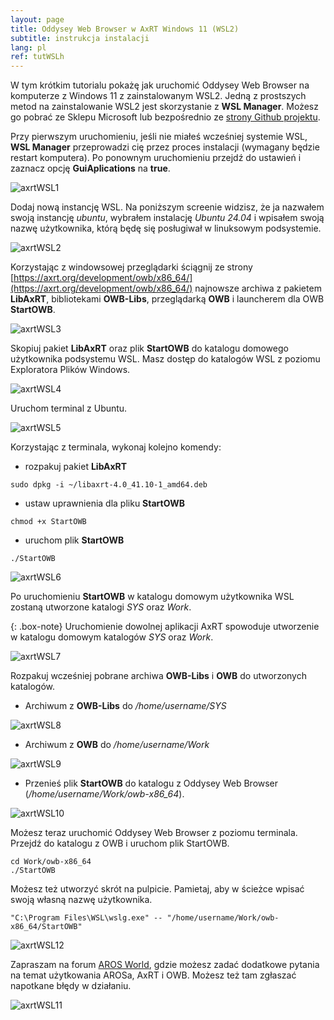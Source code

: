 ```yaml
---
layout: page
title: Oddysey Web Browser w AxRT Windows 11 (WSL2)
subtitle: instrukcja instalacji
lang: pl
ref: tutWSLh
---
```


W tym krótkim tutorialu pokażę jak uruchomić Oddysey Web Browser na komputerze z Windows 11 z zainstalowanym WSL2. Jedną z prostszych metod na zainstalowanie WSL2 jest skorzystanie z **WSL Manager**. Możesz go pobrać ze Sklepu Microsoft lub bezpośrednio ze [strony Github projektu](https://github.com/bostrot/wsl2-distro-manager/releases).

Przy pierwszym uruchomieniu, jeśli nie miałeś wcześniej systemie WSL, **WSL Manager** przeprowadzi cię przez proces instalacji (wymagany będzie restart komputera). Po ponownym uruchomieniu przejdź do ustawień i zaznacz opcję **GuiAplications** na **true**.

![axrtWSL1](/assets/img/axrtWSL1.png)

Dodaj nową instancję WSL. Na poniższym screenie widzisz, że ja nazwałem swoją instancję *ubuntu*, wybrałem instalację *Ubuntu 24.04* i wpisałem swoją nazwę użytkownika, którą będę się posługiwał w linuksowym podsystemie.

![axrtWSL2](/assets/img/axrtWSL2.png)

Korzystając z windowsowej przeglądarki ściągnij ze strony [https://axrt.org/development/owb/x86_64/](https://axrt.org/development/owb/x86_64/) najnowsze archiwa z pakietem **LibAxRT**, bibliotekami **OWB-Libs**, przeglądarką **OWB** i launcherem dla OWB **StartOWB**.

![axrtWSL3](/assets/img/axrtWSL3.png)

Skopiuj pakiet **LibAxRT** oraz plik **StartOWB** do katalogu domowego użytkownika podsystemu WSL. Masz dostęp do katalogów WSL z poziomu Exploratora Plików Windows.

![axrtWSL4](/assets/img/axrtWSL4.png)

Uruchom terminal z Ubuntu. 

![axrtWSL5](/assets/img/axrtWSL5.png)

Korzystając z terminala, wykonaj kolejno komendy:
- rozpakuj pakiet **LibAxRT**
```
sudo dpkg -i ~/libaxrt-4.0_41.10-1_amd64.deb
```
- ustaw uprawnienia dla pliku **StartOWB**
```
chmod +x StartOWB
```
- uruchom plik **StartOWB**
```
./StartOWB
```
  
![axrtWSL6](/assets/img/axrtWSL6.png)

Po uruchomieniu **StartOWB** w katalogu domowym użytkownika WSL zostaną utworzone katalogi *SYS* oraz *Work*. 

{: .box-note}
Uruchomienie dowolnej aplikacji AxRT spowoduje utworzenie w katalogu domowym katalogów *SYS* oraz *Work*.

![axrtWSL7](/assets/img/axrtWSL7.png)

Rozpakuj wcześniej pobrane archiwa **OWB-Libs** i **OWB** do utworzonych katalogów.  

- Archiwum z **OWB-Libs** do */home/username/SYS*  

![axrtWSL8](/assets/img/axrtWSL8.png)
   
- Archiwum z **OWB** do */home/username/Work*

![axrtWSL9](/assets/img/axrtWSL9.png)

- Przenieś plik **StartOWB** do katalogu z Oddysey Web Browser (*/home/username/Work/owb-x86_64*).

![axrtWSL10](/assets/img/axrtWSL10.png)

Możesz teraz uruchomić Oddysey Web Browser z poziomu terminala. Przejdź do katalogu z OWB i uruchom plik StartOWB.  
```
cd Work/owb-x86_64  
./StartOWB
```

Możesz też utworzyć skrót na pulpicie. Pamietaj, aby w ścieżce wpisać swoją własną nazwę użytkownika.

```
"C:\Program Files\WSL\wslg.exe" -- "/home/username/Work/owb-x86_64/StartOWB"
```

![axrtWSL12](/assets/img/axrtWSL12.png)

Zapraszam na forum [AROS World](https://www.arosworld.org), gdzie możesz zadać dodatkowe pytania na temat użytkowania AROSa, AxRT i OWB. Możesz też tam zgłaszać napotkane błędy w działaniu.
  
![axrtWSL11](/assets/img/axrtWSL11.png)
